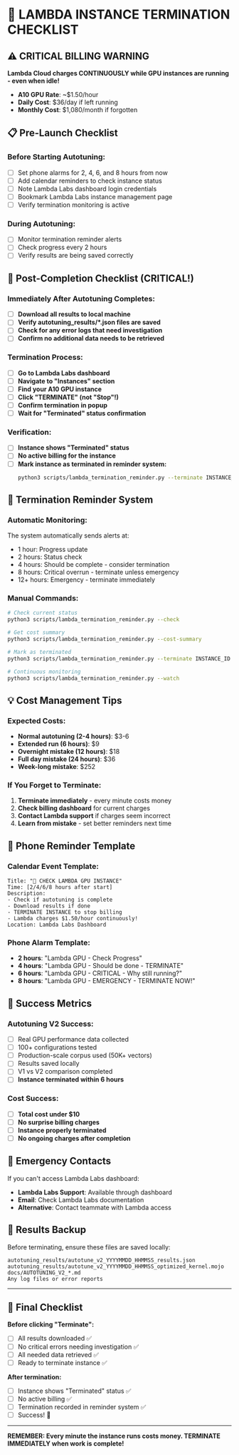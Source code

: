 # 🚨 LAMBDA INSTANCE TERMINATION CHECKLIST

## ⚠️ CRITICAL BILLING WARNING
**Lambda Cloud charges CONTINUOUSLY while GPU instances are running - even when idle!**
- **A10 GPU Rate**: ~$1.50/hour
- **Daily Cost**: $36/day if left running
- **Monthly Cost**: $1,080/month if forgotten

## 📋 Pre-Launch Checklist

### Before Starting Autotuning:
- [ ] Set phone alarms for 2, 4, 6, and 8 hours from now
- [ ] Add calendar reminders to check instance status
- [ ] Note Lambda Labs dashboard login credentials
- [ ] Bookmark Lambda Labs instance management page
- [ ] Verify termination monitoring is active

### During Autotuning:
- [ ] Monitor termination reminder alerts
- [ ] Check progress every 2 hours
- [ ] Verify results are being saved correctly

## 🚨 Post-Completion Checklist (CRITICAL!)

### Immediately After Autotuning Completes:
- [ ] **Download all results to local machine**
- [ ] **Verify autotuning_results/*.json files are saved**
- [ ] **Check for any error logs that need investigation**
- [ ] **Confirm no additional data needs to be retrieved**

### Termination Process:
- [ ] **Go to Lambda Labs dashboard**
- [ ] **Navigate to "Instances" section**
- [ ] **Find your A10 GPU instance**
- [ ] **Click "TERMINATE" (not "Stop"!)**
- [ ] **Confirm termination in popup**
- [ ] **Wait for "Terminated" status confirmation**

### Verification:
- [ ] **Instance shows "Terminated" status**
- [ ] **No active billing for the instance**
- [ ] **Mark instance as terminated in reminder system:**
  ```bash
  python3 scripts/lambda_termination_reminder.py --terminate INSTANCE_ID
  ```

## 🔔 Termination Reminder System

### Automatic Monitoring:
The system automatically sends alerts at:
- 1 hour: Progress update
- 2 hours: Status check
- 4 hours: Should be complete - consider termination
- 8 hours: Critical overrun - terminate unless emergency
- 12+ hours: Emergency - terminate immediately

### Manual Commands:
```bash
# Check current status
python3 scripts/lambda_termination_reminder.py --check

# Get cost summary
python3 scripts/lambda_termination_reminder.py --cost-summary

# Mark as terminated
python3 scripts/lambda_termination_reminder.py --terminate INSTANCE_ID

# Continuous monitoring
python3 scripts/lambda_termination_reminder.py --watch
```

## 💡 Cost Management Tips

### Expected Costs:
- **Normal autotuning (2-4 hours)**: $3-6
- **Extended run (6 hours)**: $9
- **Overnight mistake (12 hours)**: $18
- **Full day mistake (24 hours)**: $36
- **Week-long mistake**: $252

### If You Forget to Terminate:
1. **Terminate immediately** - every minute costs money
2. **Check billing dashboard** for current charges
3. **Contact Lambda support** if charges seem incorrect
4. **Learn from mistake** - set better reminders next time

## 📱 Phone Reminder Template

### Calendar Event Template:
```
Title: "🚨 CHECK LAMBDA GPU INSTANCE"
Time: [2/4/6/8 hours after start]
Description: 
- Check if autotuning is complete
- Download results if done
- TERMINATE INSTANCE to stop billing
- Lambda charges $1.50/hour continuously!
Location: Lambda Labs Dashboard
```

### Phone Alarm Template:
- **2 hours**: "Lambda GPU - Check Progress"
- **4 hours**: "Lambda GPU - Should be done - TERMINATE"
- **6 hours**: "Lambda GPU - CRITICAL - Why still running?"
- **8 hours**: "Lambda GPU - EMERGENCY - TERMINATE NOW!"

## 🎯 Success Metrics

### Autotuning V2 Success:
- [ ] Real GPU performance data collected
- [ ] 100+ configurations tested
- [ ] Production-scale corpus used (50K+ vectors)
- [ ] Results saved locally
- [ ] V1 vs V2 comparison completed
- [ ] **Instance terminated within 6 hours**

### Cost Success:
- [ ] **Total cost under $10**
- [ ] **No surprise billing charges**
- [ ] **Instance properly terminated**
- [ ] **No ongoing charges after completion**

## 🚨 Emergency Contacts

If you can't access Lambda Labs dashboard:
- **Lambda Labs Support**: Available through dashboard
- **Email**: Check Lambda Labs documentation
- **Alternative**: Contact teammate with Lambda access

## 💾 Results Backup

Before terminating, ensure these files are saved locally:
```
autotuning_results/autotune_v2_YYYYMMDD_HHMMSS_results.json
autotuning_results/autotune_v2_YYYYMMDD_HHMMSS_optimized_kernel.mojo
docs/AUTOTUNING_V2_*.md
Any log files or error reports
```

---

## 🎉 Final Checklist

**Before clicking "Terminate":**
- [ ] All results downloaded ✅
- [ ] No critical errors needing investigation ✅
- [ ] All needed data retrieved ✅
- [ ] Ready to terminate instance ✅

**After termination:**
- [ ] Instance shows "Terminated" status ✅
- [ ] No active billing ✅
- [ ] Termination recorded in reminder system ✅
- [ ] Success! 🎉

---

**REMEMBER: Every minute the instance runs costs money. TERMINATE IMMEDIATELY when work is complete!**
